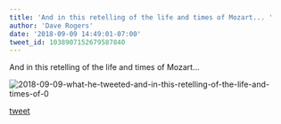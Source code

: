 ```yaml
---
title: 'And in this retelling of the life and times of Mozart... '
author: 'Dave Rogers'
date: '2018-09-09 14:49:01-07:00'
tweet_id: 1038907152679587840
---
```

And in this retelling of the life and times of Mozart...

![2018-09-09-what-he-tweeted-and-in-this-retelling-of-the-life-and-times-of-0](/heap/2018-09-09-what-he-tweeted-and-in-this-retelling-of-the-life-and-times-of-0.jpg)

[tweet](https://twitter.com/yukondude/status/1038907152679587840)
